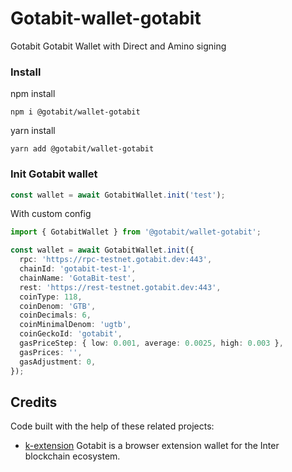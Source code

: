 # Gotabit-wallet-gotabit

Gotabit Gotabit Wallet with Direct and Amino signing

### Install

npm install

```
npm i @gotabit/wallet-gotabit
```

yarn install

```
yarn add @gotabit/wallet-gotabit
```

### Init Gotabit wallet

```ts
const wallet = await GotabitWallet.init('test');
```

With custom config

```ts
import { GotabitWallet } from '@gotabit/wallet-gotabit';

const wallet = await GotabitWallet.init({
  rpc: 'https://rpc-testnet.gotabit.dev:443',
  chainId: 'gotabit-test-1',
  chainName: 'GotaBit-test',
  rest: 'https://rest-testnet.gotabit.dev:443',
  coinType: 118,
  coinDenom: 'GTB',
  coinDecimals: 6,
  coinMinimalDenom: 'ugtb',
  coinGeckoId: 'gotabit',
  gasPriceStep: { low: 0.001, average: 0.0025, high: 0.003 },
  gasPrices: '',
  gasAdjustment: 0,
});
```

## Credits

Code built with the help of these related projects:

- [k-extension](https://github.com/chainapsis/kepler-extension) Gotabit is a browser extension wallet for the Inter blockchain ecosystem.
